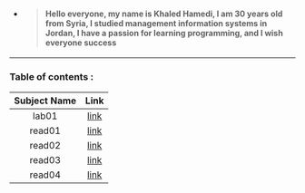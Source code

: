 
* > #### Hello everyone, my name is Khaled Hamedi, I am 30 years old from Syria, I studied management information systems in Jordan, I have a passion for learning programming, and I wish everyone success

---

### Table of contents :

|Subject Name|Link|
|:-------------:|:----:|
|lab01|[link](lab01.md)
|read01|[link](read01.md)|
|read02|[link](read02.md)|
|read03|[link](read03.md)|
|read04|[link](read04.md)|

  
